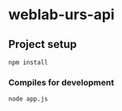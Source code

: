 # weblab-urs-api

## Project setup
```
npm install
```

### Compiles for development
```
node app.js
```